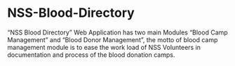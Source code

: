 # NSS-Blood-Directory
“NSS Blood Directory” Web Application has two main Modules “Blood Camp Management” and “Blood Donor Management”, the motto of blood camp management module is to ease the work load of NSS Volunteers in documentation and process of the blood donation camps.
